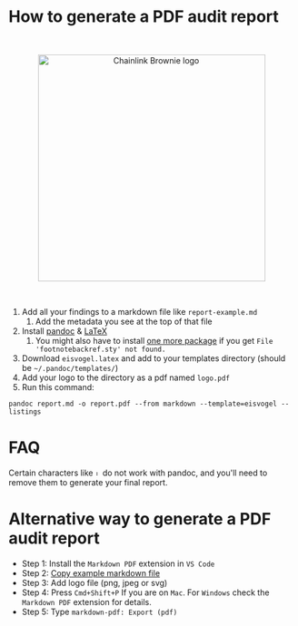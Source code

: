 # How to generate a PDF audit report

<br/>
<p align="center">
<a href="https://cyfrin.io" target="_blank">
<img src="./report-image.png" width="400" alt="Chainlink Brownie logo">
</a>
</p>
<br/>


1. Add all your findings to a markdown file like `report-example.md`
   1. Add the metadata you see at the top of that file
2. Install [pandoc](https://pandoc.org/installing.html) & [LaTeX](https://www.latex-project.org/get/)
   1. You might also have to install [one more package](https://github.com/Wandmalfarbe/pandoc-latex-template/issues/141) if you get `File 'footnotebackref.sty' not found.`
4. Download `eisvogel.latex` and add to your templates directory (should be `~/.pandoc/templates/`)
5. Add your logo to the directory as a pdf named `logo.pdf`
6. Run this command:
```
pandoc report.md -o report.pdf --from markdown --template=eisvogel --listings
```

# FAQ

Certain characters like `⠆` do not work with pandoc, and you'll need to remove them to generate your final report. 

# Alternative way to generate a PDF audit report

- Step 1: Install the `Markdown PDF` extension in `VS Code`
- Step 2: [Copy example markdown file](https://github.com/Cyfrin/audit-report-templating/blob/main/report-alternative-example.md)
- Step 3: Add logo file (png, jpeg or svg)
- Step 4: Press `Cmd+Shift+P` If you are on `Mac`. For `Windows` check the `Markdown PDF` extension for details.
- Step 5: Type `markdown-pdf: Export (pdf)`
